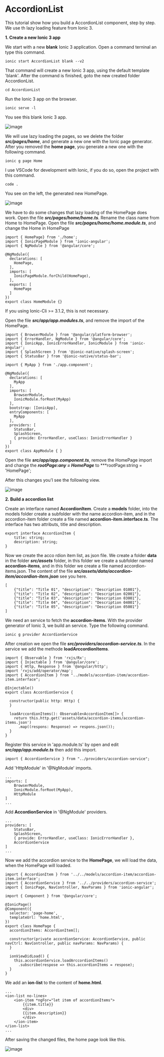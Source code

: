 # AccordionList

This tutorial show how you build a AccordionList component, step by step. We use th lazy loading feature from Ionic 3.

**1. Create a new Ionic 3 app** 

We start with a new **blank** Ionic 3 application. Open a command terninal an type this command.

```
ionic start AccordionList blank --v2
```

That command will create a new Ionic 3 app, using the default template 'blank'. After the command is finished, goto the new created folder AccordionList.

```
cd AccordionList
```

Run the Ionic 3 app on the browser.

```
ionic serve -l
```

You see this blank Ionic 3 app.

![image](https://cloud.githubusercontent.com/assets/3606037/26359923/035295b0-3fd7-11e7-8ca4-c27568f515a0.png)

We will use lazy loading the pages, so we delete the folder ***src/pages/home***, and generate a new one with the Ionic page generator. After you removed the **home page**, you generate a new one with the following command.

```
ionic g page Home
``` 

I use VSCode for development with Ionic, if you do so, open the project with this command.

```
code .
```

You see on the left, the generated new HomePage.

![image](https://cloud.githubusercontent.com/assets/3606037/26360495/8158c1cc-3fd8-11e7-8d17-7c10c85527a8.png)

We have to do some changes that lazy loading of the HomePage does work. Open the file ***src/pages/home/home.ts***. Rename the class name from Home to HomePage. Open the file ***src/pages/home/home.module.ts***, and change the Home in HomePage

```
import { HomePage} from './home';
import { IonicPageModule } from 'ionic-angular';
import { NgModule } from '@angular/core';

@NgModule({
  declarations: [
    HomePage,
  ],
  imports: [
    IonicPageModule.forChild(HomePage),
  ],
  exports: [
    HomePage
  ]
})
export class HomeModule {}
```

If you using Ionic-Cli >= 3.1.2, this is not necessary. 

Open the file ***src/app/app.modules.ts***, and remove the import of the HomePage.

```
import { BrowserModule } from '@angular/platform-browser';
import { ErrorHandler, NgModule } from '@angular/core';
import { IonicApp, IonicErrorHandler, IonicModule } from 'ionic-angular';
import { SplashScreen } from '@ionic-native/splash-screen';
import { StatusBar } from '@ionic-native/status-bar';

import { MyApp } from './app.component';

@NgModule({
  declarations: [
    MyApp
  ],
  imports: [
    BrowserModule,
    IonicModule.forRoot(MyApp)
  ],
  bootstrap: [IonicApp],
  entryComponents: [
    MyApp
  ],
  providers: [
    StatusBar,
    SplashScreen,
    { provide: ErrorHandler, useClass: IonicErrorHandler }
  ]
})
export class AppModule { }
```

Open the file ***src/app/app.component.ts***, remove the HomePage import and change the ***rootPage:any = HomePage*** to ***rootPage:string = 'HomePage'; 

After this changes you'l see the following view.

![image](https://cloud.githubusercontent.com/assets/3606037/26361455/5071e6da-3fdb-11e7-924c-14c61e5b69fe.png)

**2. Build a accordion list** 

Create an interface named **AccordionItem**. Create a **models** folder, into the models folder create a subfolder with the name accordion-item, and in the accordion-item folder create a file named **accordion-item.interface.ts**. The interface has two attributs, title and description.

```
export interface AccordionItem {
    title: string;
    description: string;
}
```
 Now we create the acco rdion item list, as json file. We create a 
 folder **data** in the folder ***src/assets*** folder, in this folder we create a subfolder named **accordion-items**, and in this folder we create a file named accordion-items.json. The content of the file ***src/assets/data/accordion-item/accordion-item.json*** see you here.

```
[
    {"title": "Title 01", "description": "Description 01001"},
    {"title": "Title 02", "description": "Description 02001"},
    {"title": "Title 03", "description": "Description 03001"},
    {"title": "Title 04", "description": "Description 04001"},
    {"title": "Title 05", "description": "Description 05001"}
]
```

We need an service to fetch the **accordion-items**. With the provider generator of Ionic 3, we build an service. Type the following command.

```
ionic g provider AccordionService
```

After creation we open the file ***src/providers/accordion-service.ts***. In the service we add the methode **loadArccordionItems**.

```
import { Observable } from 'rxjs/Rx';
import { Injectable } from '@angular/core';
import { Http, Response } from '@angular/http';
import 'rxjs/add/operator/map';
import { AccordionItem } from "../models/accordion-item/accordion-item.interface";

@Injectable()
export class AccordionService {

  constructor(public http: Http) {
  }

  loadArccordionItems(): Observable<AccordionItem[]> {
    return this.http.get('assets/data/accordion-items/accordion-items.json')
      .map((respons: Response) => respons.json());
  }
}
```

Register this service in 'app.module.ts' by open and edit ***src/app/app.module.ts*** then add this import.

```
import { AccordionService } from "../providers/accordion-service";
```

Add 'HttpModule' in '@NgModule' imports.

```
...
imports: [
    BrowserModule,
    IonicModule.forRoot(MyApp),
    HttpModule
]
...
```

Add **AccordionService** in '@NgModule' providers.

```
...
providers: [
    StatusBar,
    SplashScreen,
    { provide: ErrorHandler, useClass: IonicErrorHandler },
    AccordionService
]
...
```

Now we add the accordion service to the **HomePage**, we will load the data, when the HomePage will loaded.

```
import { AccordionItem } from '../../models/accordion-item/accordion-item.interface';
import { AccordionService } from '../../providers/accordion-service';
import { IonicPage, NavController, NavParams } from 'ionic-angular';

import { Component } from '@angular/core';

@IonicPage()
@Component({
  selector: 'page-home',
  templateUrl: 'home.html',
})
export class HomePage {
  accordionItems: AccordionItem[];

  constructor(private accordionService: AccordionService, public navCtrl: NavController, public navParams: NavParams) {
  }

  ionViewDidLoad() {
    this.accordionService.loadArccordionItems()
      .subscribe(respose => this.accordionItems = respose);
  }
}
```

We add an **ion-list** to the content of **home.html**.

```
...
<ion-list no-lines>
    <ion-item *ngFor="let item of accordionItems">
        {{item.title}}
        <div>
        {{item.description}}
        </div>
    </ion-item>
</ion-list>
...
```
After saving the changed files, the home page look like this.

![image](https://cloud.githubusercontent.com/assets/3606037/26364367/64e69486-3fe4-11e7-9476-2ffcf03e8fc3.png)



